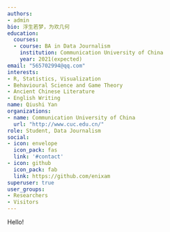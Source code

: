 ```yaml
---
authors:
- admin
bio: 浮生若梦，为欢几何
education:
  courses:
  - course: BA in Data Journalism
    institution: Communication University of China
    year: 2021(expected)
email: "565702994@qq.com"
interests:
- R, Statistics, Visualization
- Behavioural Science and Game Theory
- Ancient Chinese Literature
- English Writing
name: Qiushi Yan
organizations:
- name: Communication University of China
  url: "http://www.cuc.edu.cn/"
role: Student, Data Journalism
social:
- icon: envelope
  icon_pack: fas
  link: '#contact'
- icon: github
  icon_pack: fab
  link: https://github.com/enixam
superuser: true
user_groups:
- Researchers
- Visitors
---
```


Hello!  
